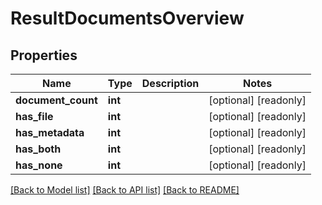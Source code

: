 # ResultDocumentsOverview


## Properties
Name | Type | Description | Notes
------------ | ------------- | ------------- | -------------
**document_count** | **int** |  | [optional] [readonly] 
**has_file** | **int** |  | [optional] [readonly] 
**has_metadata** | **int** |  | [optional] [readonly] 
**has_both** | **int** |  | [optional] [readonly] 
**has_none** | **int** |  | [optional] [readonly] 

[[Back to Model list]](../README.md#documentation-for-models) [[Back to API list]](../README.md#documentation-for-api-endpoints) [[Back to README]](../README.md)


